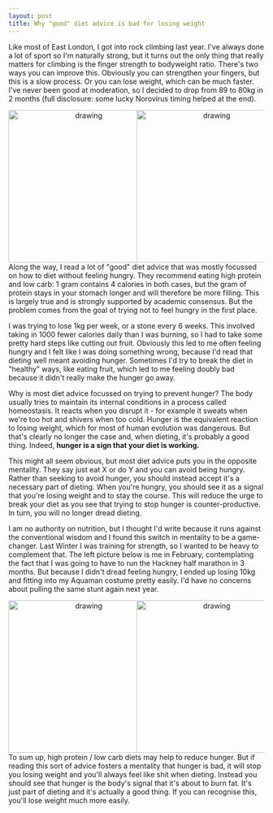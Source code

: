 ```yaml
---
layout: post
title: Why "good" diet advice is bad for losing weight
---
```


Like most of East London, I got into rock climbing last year.
I've always done a lot of sport so I'm naturally strong, but it turns out the only thing that really matters for climbing is the finger strength to bodyweight ratio.
There's two ways you can improve this.
Obviously you can strengthen your fingers, but this is a slow process.
Or you can lose weight, which can be much faster.
I've never been good at moderation, so I decided to drop from 89 to 80kg in 2 months (full disclosure: some lucky Norovirus timing helped at the end).


<div style="float: left; width:50%; font-size:100%; text-align:center;"><img src="{{site.url}}/images/cricket.jpg" alt="drawing" width = "300" /></div><div style="float: left; width: 50%; font-size:100%; text-align:center;"><img src="{{site.url}}/images//wonderfields.jpg" alt="drawing" width = "300" /></div>
<p style="clear: both;">


Along the way, I read a lot of "good" diet advice that was mostly focussed on how to diet without feeling hungry.
They recommend eating high protein and low carb: 1 gram contains 4 calories in both cases, but the gram of protein stays in your stomach longer and will therefore be more filling.
This is largely true and is strongly supported by academic consensus.
But the problem comes from the goal of trying not to feel hungry in the first place.


I was trying to lose 1kg per week, or a stone every 6 weeks.
This involved taking in 1000 fewer calories daily than I was burning, so I had to take some pretty hard steps like cutting out fruit.
Obviously this led to me often feeling hungry and I felt like I was doing something wrong, because I'd read that dieting well meant avoiding hunger.
Sometimes I'd try to break the diet in "healthy" ways, like eating fruit, which led to me feeling doubly bad because it didn't really make the hunger go away.


Why is most diet advice focussed on trying to prevent hunger?
The body usually tries to maintain its internal conditions in a process called homeostasis.
It reacts when you disrupt it - for example it sweats when we're too hot and shivers when too cold.
Hunger is the equivalent reaction to losing weight, which for most of human evolution was dangerous.
But that's clearly no longer the case and, when dieting, it's probably a good thing.
Indeed, **hunger is a sign that your diet is working.**


This might all seem obvious, but most diet advice puts you in the opposite mentality.
They say just eat X or do Y and you can avoid being hungry.
Rather than seeking to avoid hunger, you should instead accept it's a necessary part of dieting.
When you're hungry, you should see it as a signal that you're losing weight and to stay the course.
This will reduce the urge to break your diet as you see that trying to stop hunger is counter-productive.
In turn, you will no longer dread dieting.


I am no authority on nutrition, but I thought I'd write because it runs against the conventional wisdom and I found this switch in mentality to be a game-changer.
Last Winter I was training for strength, so I wanted to be heavy to complement that.
The left picture below is me in February, contemplating the fact that I was going to have to run the Hackney half marathon in 3 months.
But because I didn't dread feeling hungry, I ended up losing 10kg and fitting into my Aquaman costume pretty easily.
I'd have no concerns about pulling the same stunt again next year.


<div style="float: left; width:50%; font-size:100%; text-align:center;"><img src="{{site.url}}/images/february.jpeg" alt="drawing" width = "300" /></div><div style="float: left; width: 50%; font-size:100%; text-align:center;"><img src="{{site.url}}/images/hackney.jpg" alt="drawing" width = "300" /></div>
<p style="clear: both;">


To sum up, high protein / low carb diets may help to reduce hunger.
But if reading this sort of advice fosters a mentality that hunger is bad, it will stop you losing weight and you'll always feel like shit when dieting.
Instead you should see that hunger is the body's signal that it's about to burn fat.
It's just part of dieting and it's actually a good thing.
If you can recognise this, you'll lose weight much more easily.